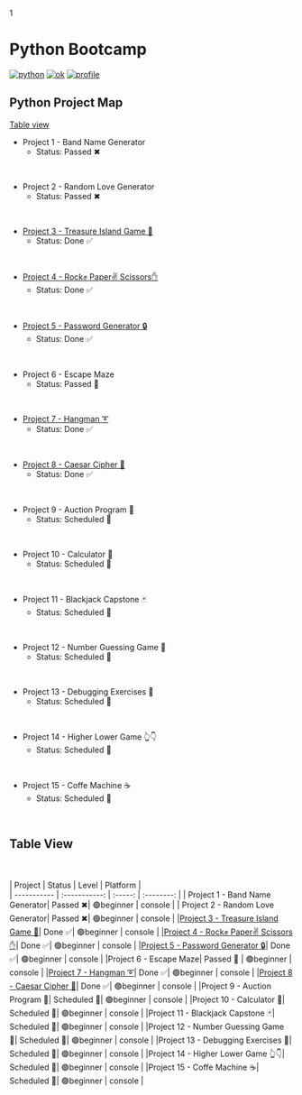 <!--b'gAAAAABh5cy5GGPvMpXCGF_eN7o571EQgzNf2Im6PUtY1jOE0LnZ4OJ8IYeNtlKGBanPmOq5dIBeUAO_KOzQXPSue9p1kbEDz3T6Y6bSmW_79c5Xsp2WJz0='-->
1
# Python Bootcamp 
  [![python](https://forthebadge.com/images/badges/made-with-python.svg)](https://www.python.org/)
 [![ok](https://forthebadge.com/images/badges/powered-by-energy-drinks.svg)](https://github.com/adigeefe)
 [![profile](https://forthebadge.com/images/badges/built-with-love.svg)](https://github.com/adigeefe)
## Python Project Map

<a href="https://github.com/adigeefe-dev/Python#table-view">Table view</a>


- Project 1 - Band Name Generator
    - Status: Passed ✖
</br>

- Project 2 - Random Love Generator
    - Status: Passed ✖
</br>

- [Project 3 - Treasure Island Game 💎](./Projects/P3%20-%20Treasure%20Island%20Game/README.md)
    - Status: Done ✅
</br>

- [Project 4 - Rock✊ Paper✌ Scissors✋](./Projects/P4%20-%20Rock%20Paper%20Scissors/README.md)
    - Status: Done ✅
</br>

- [Project 5 - Password Generator 🔒](./Projects/P5%20-%20Password%20Generator/README.md)
    - Status: Done ✅
</br>

- Project 6 - Escape Maze
    - Status: Passed 🚧
</br>

- [Project 7 - Hangman ➰](./Projects/P7%20-%20Hangman/README.md)
    - Status: Done ✅
</br>

- [Project 8 - Caesar Cipher 🔐](./Projects/P8%20-%20Caesar%20Cipher/README.md)
    - Status: Done ✅
</br>

- Project 9 - Auction Program 💎
    - Status: Scheduled 📆
</br>

- Project 10 - Calculator 🧮
    - Status: Scheduled 📆
</br>

- Project 11 - Blackjack Capstone 🃏
    - Status: Scheduled 📆
</br>

- Project 12 - Number Guessing Game 🤔
    - Status: Scheduled 📆
</br>

- Project 13 - Debugging Exercises 🐛
    - Status: Scheduled 📆
</br>

- Project 14 - Higher Lower Game 👆👇
    - Status: Scheduled 📆
</br>

- Project 15 - Coffe Machine ☕
    - Status: Scheduled 📆
</br>


## Table View
</br></br>
| Project      | Status | Level | Platform |  
| ----------- | :-----------: | :-----: | :--------: |
| Project 1 - Band Name Generator| Passed ✖| 🟢beginner | console | 
| Project 2 - Random Love Generator| Passed ✖| 🟢beginner | console | 
|[Project 3 - Treasure Island Game 💎](./Projects/P3%20-%20Treasure%20Island%20Game/README.md)| Done ✅| 🟢beginner | console |
|[Project 4 - Rock✊ Paper✌ Scissors✋](./Projects/P4%20-%20Rock%20Paper%20Scissors/README.md)| Done ✅| 🟢beginner | console | 
|[Project 5 - Password Generator 🔒](./Projects/P5%20-%20Password%20Generator/README.md)| Done ✅| 🟢beginner | console | 
|Project 6 - Escape Maze| Passed 🚧 | 🟢beginner | console | 
|[Project 7 - Hangman ➰](./Projects/P7%20-%20Hangman/README.md)| Done ✅| 🟢beginner | console | 
|[Project 8 - Caesar Cipher 🔐](./Projects/P8%20-%20Caesar%20Cipher/README.md)| Done ✅| 🟢beginner | console | 
|Project 9 - Auction Program 💎| Scheduled 📆| 🟢beginner | console | 
|Project 10 - Calculator 🧮| Scheduled 📆| 🟢beginner | console | 
|Project 11 - Blackjack Capstone 🃏| Scheduled 📆| 🟢beginner | console | 
|Project 12 - Number Guessing Game 🤔| Scheduled 📆| 🟢beginner | console | 
|Project 13 - Debugging Exercises 🐛| Scheduled 📆| 🟢beginner | console | 
|Project 14 - Higher Lower Game 👆👇| Scheduled 📆| 🟢beginner | console | 
|Project 15 - Coffe Machine ☕| Scheduled 📆| 🟢beginner | console | 

<!--

OTHER PROJECT IDEAS

Real Time Model Training and Face Recognition
Music Player
Search Application

GUI Email Sender
Student Management System
Chatbot
MovieDescription
Talking Dictionary
Restaurant Management System with sending email
Professional Login and Registration form
On Screen Keyboard
Pygame - Typing Master
Story Generator
Discord Bot
Twitter bot
Binary Search

Command-Line Project Ideas
	Contact Book 03:28
	Site Connectivity Checker 03:47
	Bulk File Rename Tool 02:05
	Directory Tree Generator 03:00

Web Project Ideas
	Content Aggregator 03:57
	Regex Query Tool 03:11
	URL Shortener 03:09
	Post-It Note App 03:12
	Quiz Application 02:34

GUI Project Ideas
	Audio Player 04:41
	Alarm Tool 03:44
	File Manager 04:04
	Expense Tracker 03:05


minesweeper
sudoku solver 
Photo Manipulation in Python
Markov Chain Text Composer

Turtle Module
Turtle Race
Snake Game
Online Chess Game
Tower Defense Game


-Machine Learning Projects
    - [ ]  Project 1 - Handwritten digits recognition - PC App/Web App Development using
    tkinter and flask.
    - [ ]  Project 2 - Face Recognition using support vector machine and principal component analysis.
    - [ ]  Project 3 - Predicting the risk of having heart disease using linear regression.
    - [ ]  Project 4 - Brain Tumor Detection using color segmentation with KMeans Clustering.
    - [ ]  Project 5 - Vehicle detection and counting using cascade classifiers

Deeplearning Projects
    - [ ]  Project - 1 Handwritten Digit Recognition (Web App Development Using Flask with feed forward neural networks
    - [ ]  Project - 2 Introduction to Convolution Neural Networks and Face Mask Detection
    with Convolutional Neural Network
    - [ ]  Project - 3 Covid-19 Positive and Negative Detection Web Application With X-Ray Images Using Convolutional Neural Networks
    - [ ]  Project - 4 Custom Object Detection Using Tensorflow Object Detection API
DJANGO
    Minor
    - [ ]  To-do App
    - [ ]  Crud App
    Major
    - [ ]  Covid-19 Live Web App
    - [ ]  Pizza Delivery Managment System
    - [ ]  Train Ticket Managment System
    - [ ]  Fast Food Store
-->
